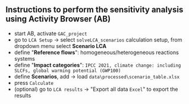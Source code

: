 ## Instructions to perform the sensitivity analysis using Activity Browser (AB)

- start AB, activate `GAC_project`
- go to `LCA Setup` -> select `solveLCA_scenarios` calculation setup, from dropdown menu select **Scenario LCA**
- define "**Reference flows**": homogeneous/heterogeneous reactions systems
- define "**Impact categories**": `IPCC 2021, climate change: including SLCFs, global warming potential (GWP100)`
- define **Scenarios**, add -> load `data\processed\scenario_table.xlsx`
- press `Calculate`
- (optional) go to `LCA results` -> "Export all data `Excel`" to export the results